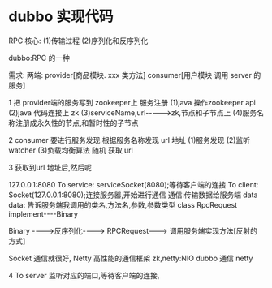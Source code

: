 # dubbo 实现代码
RPC 核心:
(1)传输过程
(2)序列化和反序列化

dubbo:RPC 的一种

需求:
两端: provider[商品模块. xxx 类方法]
     consumer[用户模块 调用 server 的服务]
     
1 把 provider端的服务写到 zookeeper上 服务注册
  (1)java 操作zookeeper api
  (2)java 代码连接上 zk
  (3)serviceName,url----->zk,节点和子节点上
  (4)服务名称注册成永久性的节点,和暂时性的子节点

2 consumer 要进行服务发现 根据服务名称发现 url 地址
  (1)服务发现
  (2)监听 watcher
  (3)负载均衡算法 随机 获取 url
  
3 获取到url 地址后,然后呢

  127.0.0.1:8080
  To service: serviceSocket(8080);等待客户端的连接
  To client: Socket(127.0.0.1:8080);连接服务器,开始进行通信
  通信:传输数据给服务端 data
  data: 告诉服务端我调用的类名,方法名,参数,参数类型 class RpcRequest implement----Binary
  
  Binary ---->反序列化----> RPCRequest---> 调用服务端实现方法[反射的方式]

  Socket 通信就很好, Netty 高性能的通信框架  zk,netty:NIO
  dubbo 通信 netty
  
4 To server
  监听对应的端口,等待客户端的连接,